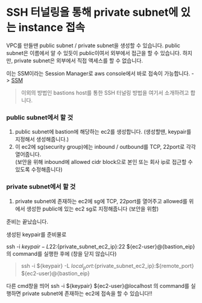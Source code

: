 
# SSH 터널링을 통해 private subnet에 있는 instance 접속

VPC를 만들땐 public subnet / private subnet을 생성할 수 있습니다.
public subnet은 이름에서 알 수 있듯이 public이여서 외부에서 접근을 할 수 있습니다.
하지만, private subnet은 외부에서 직접 액세스를 할 수 없습니다.

이는 SSM이라는 Session Manager로 aws console에서 바로 접속이 가능합니다. -> [SSM](Aws/ssm.md)
>이외의 방법인 bastions host를 통한 SSH 터널링 방법을 여기서 소개하려고 합니다.

### public subnet에서 할 것

1. public subnet에 bastion에 해당하는 ec2를 생성합니다. 
 (생성할땐, keypair를 지정해서 생성해줍니다.)</br>
2. 이 ec2에 sg(security group)에는 inbound / outbound를 TCP, 22port로 각각 열어줍니다.</br>
  (보안을 위해 inbound에 allowed cidr block으로 본인 또는 회사 ip로 접근할 수 있도록 수정해줍니다)

### private subnet에서 할 것

1. private subnet에 존재하는 ec2에 sg에 TCP, 22port를 열어주고 allowed를 위에서 생성한 public에 있는 ec2 sg로 지정해줍니다 (보안을 위함)


준비는 끝났습니다.

생성된 keypair를 준비물로

ssh -i ${keypair} -L 22:${private_subnet_ec2_ip}:22 ${ec2-user}@{bastion_eip} 의 command를 실행한 후에 (창을 닫지 않습니다)

> ssh -i ${keypair} -L ${local_port}:${private_subnet_ec2_ip}:${remote_port} ${ec2-user}@{bastion_eip}

다른 cmd창을 띄어 ssh -i ${keypair} ${ec2-user}@localhost 의 command를 실행하면 private subnet에 존재하는 ec2에 접속을 할 수 있습니다!!

 
